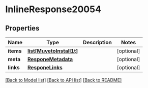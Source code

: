 # InlineResponse20054

## Properties
Name | Type | Description | Notes
------------ | ------------- | ------------- | -------------
**items** | [**list[MuvetoInstall1t]**](MuvetoInstall1t.md) |  | [optional] 
**meta** | [**ResponeMetadata**](ResponeMetadata.md) |  | [optional] 
**links** | [**ResponeLinks**](ResponeLinks.md) |  | [optional] 

[[Back to Model list]](../README.md#documentation-for-models) [[Back to API list]](../README.md#documentation-for-api-endpoints) [[Back to README]](../README.md)


